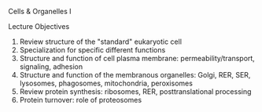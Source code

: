 Cells & Organelles I

Lecture Objectives

1. Review structure of the "standard" eukaryotic cell
2. Specialization for specific different functions
3. Structure and function of cell plasma membrane: permeability/transport, signaling, adhesion
4. Structure and function of the membranous organelles: Golgi, RER, SER, lysosomes, phagosomes, mitochondria, peroxisomes
5. Review protein synthesis: ribosomes, RER, posttranslational processing
6. Protein turnover: role of proteosomes

